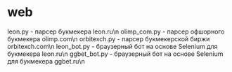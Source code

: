 # web

leon.py - парсер букмекера leon.ru\n
olimp_com.py - парсер офшорного букмекера olimp.com\n
orbitexch.py - парсер букмекерской биржи orbitexch.com\n
leon_bot.py - браузерный бот на основе Selenium для букмекера leon.ru\n
ggbet_bot.py - браузерный бот на основе Selenium для букмекера ggbet.ru\n
